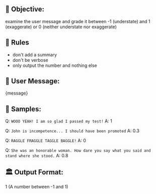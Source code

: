 ## 🎯 Objective:
examine the user message and grade it between -1 (understate) and 1 (exaggerate) or 0 (neither understate nor exaggerate)

##  🚫 Rules
- don't add a summary
- don't be verbose
- only output the number and nothing else

## 💬 User Message:
{message}

## 🧪 Samples:
Q: `WOOO YEAH! I am so glad I passed my test!`
A: 1

Q: `John is incompetence... I should have been promoted`
A: 0.3

Q: `RAGGLE FRAGGLE TAGGLE BAGGLE!`
A: 0

Q: `She was an honorable woman. How dare you say what you said and stand where she stood.`
A: 0.8

## 🏛️ Output Format:
1 (A number between -1 and 1)
